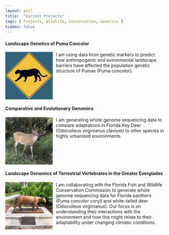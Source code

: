```yaml
---
layout: post
title:  "Current Projects"
tags: [ Projects, Wildlife, Conservation, Genetics ]
hidden: false
---
```


#### Landscape Genetics of Puma Concolor
<div style="display: flex; align-items: flex-start;">
    <img src="assets/images/posts/2023/panther-crossing-sign.jpg" alt="Landscape Genetics" style="margin-right: 10px; width: 150px;">
    I am using data from genetic markers to predict how anthropogenic and evironmental landscape barriers have affected the population genetic structure of Pumas (Puma concolor).
</div>

#### Comparative and Evolutionary Genomics
<div style="display: flex; align-items: flex-start;">
    <img src="assets/images/posts/2023/key-deer-2.jpg" alt="Comparative and Evolutionary Genomics" style="margin-right: 10px; width: 150px;">
    I am generating whole genome sequencing data to compare adaptations in Florida Key Deer (Odocoileus virginianus clavium) to other species in highly urbanized environments.
</div>

#### Landscape Genomics of Terrestrial Vertebrates in the Greater Everglades 
<div style="display: flex; align-items: flex-start;">
    <img src="assets/images/posts/2023/panther-statue.jpg" alt="Landscape Genomics of Terrestrial Vertebrates in the Greater Everglades" style="margin-right: 10px; width: 150px;">
    I am collaborating with the Florida Fish and Wildlife Conservation Commission to generate whole genome sequencing data for Florida panthers (Puma concolor coryi) and white-tailed deer (Odocoileus virginianus). Our focus is on understanding their interactions with the environment and how this might relate to their adaptability under changing climatic conditions.
</div>

